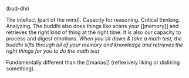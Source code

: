 (bʊd-dhi)

The intellect (part of the mind). Capacity for reasoning. Critical thinking. Analyzing. The buddhi also does things like scans your [[memory]] and retrieves the right kind of thing at the right time. It is also our capacity to process and digest emotions.
	*When you sit down & take a math test, the buddhi sifts through all of your memory and knowledge and retrieves the right things for you to do the math test*

Fundamentally different than the [[manas]] (reflexively liking or disliking something).